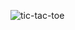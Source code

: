 
![tic-tac-toe](https://user-images.githubusercontent.com/73025782/139373628-2d86fcb6-3853-4a66-b368-d6396d1199f1.png)
